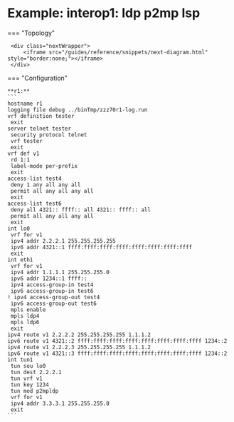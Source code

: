 # Example: interop1: ldp p2mp lsp
    
=== "Topology"
    
     <div class="nextWrapper">
         <iframe src="/guides/reference/snippets/next-diagram.html" style="border:none;"></iframe>
     </div>

    
=== "Configuration"
    
    **r1:**
    ```
    hostname r1
    logging file debug ../binTmp/zzz70r1-log.run
    vrf definition tester
     exit
    server telnet tester
     security protocol telnet
     vrf tester
     exit
    vrf def v1
     rd 1:1
     label-mode per-prefix
     exit
    access-list test4
     deny 1 any all any all
     permit all any all any all
     exit
    access-list test6
     deny all 4321:: ffff:: all 4321:: ffff:: all
     permit all any all any all
     exit
    int lo0
     vrf for v1
     ipv4 addr 2.2.2.1 255.255.255.255
     ipv6 addr 4321::1 ffff:ffff:ffff:ffff:ffff:ffff:ffff:ffff
     exit
    int eth1
     vrf for v1
     ipv4 addr 1.1.1.1 255.255.255.0
     ipv6 addr 1234::1 ffff::
     ipv4 access-group-in test4
     ipv6 access-group-in test6
    ! ipv4 access-group-out test4
     ipv6 access-group-out test6
     mpls enable
     mpls ldp4
     mpls ldp6
     exit
    ipv4 route v1 2.2.2.2 255.255.255.255 1.1.1.2
    ipv6 route v1 4321::2 ffff:ffff:ffff:ffff:ffff:ffff:ffff:ffff 1234::2
    ipv4 route v1 2.2.2.3 255.255.255.255 1.1.1.2
    ipv6 route v1 4321::3 ffff:ffff:ffff:ffff:ffff:ffff:ffff:ffff 1234::2
    int tun1
     tun sou lo0
     tun dest 2.2.2.1
     tun vrf v1
     tun key 1234
     tun mod p2mpldp
     vrf for v1
     ipv4 addr 3.3.3.1 255.255.255.0
     exit
    ```
